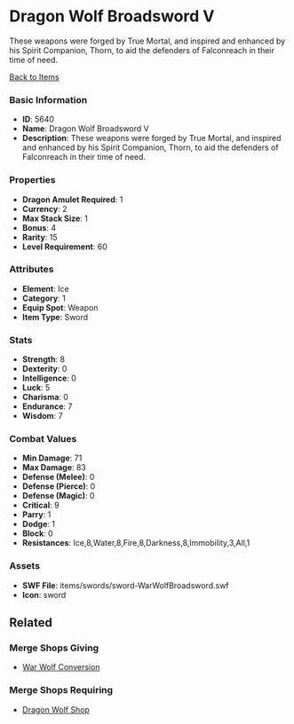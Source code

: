# Dragon Wolf Broadsword V

These weapons were forged by True Mortal, and inspired and enhanced by his Spirit Companion, Thorn, to aid the defenders of Falconreach in their time of need.

[Back to Items](../items.md)

### Basic Information

- **ID**: 5640
- **Name**: Dragon Wolf Broadsword V
- **Description**: These weapons were forged by True Mortal, and inspired and enhanced by his Spirit Companion, Thorn, to aid the defenders of Falconreach in their time of need.

### Properties

- **Dragon Amulet Required**: 1
- **Currency**: 2
- **Max Stack Size**: 1
- **Bonus**: 4
- **Rarity**: 15
- **Level Requirement**: 60

### Attributes

- **Element**: Ice
- **Category**: 1
- **Equip Spot**: Weapon
- **Item Type**: Sword

### Stats

- **Strength**: 8
- **Dexterity**: 0
- **Intelligence**: 0
- **Luck**: 5
- **Charisma**: 0
- **Endurance**: 7
- **Wisdom**: 7

### Combat Values

- **Min Damage**: 71
- **Max Damage**: 83
- **Defense (Melee)**: 0
- **Defense (Pierce)**: 0
- **Defense (Magic)**: 0
- **Critical**: 9
- **Parry**: 1
- **Dodge**: 1
- **Block**: 0
- **Resistances**: Ice,8,Water,8,Fire,8,Darkness,8,Immobility,3,All,1

### Assets

- **SWF File**: items/swords/sword-WarWolfBroadsword.swf
- **Icon**: sword

## Related

### Merge Shops Giving

- [War Wolf Conversion](../merge-shops/87-war-wolf-conversion.md)

### Merge Shops Requiring

- [Dragon Wolf Shop](../merge-shops/88-dragon-wolf-shop.md)

